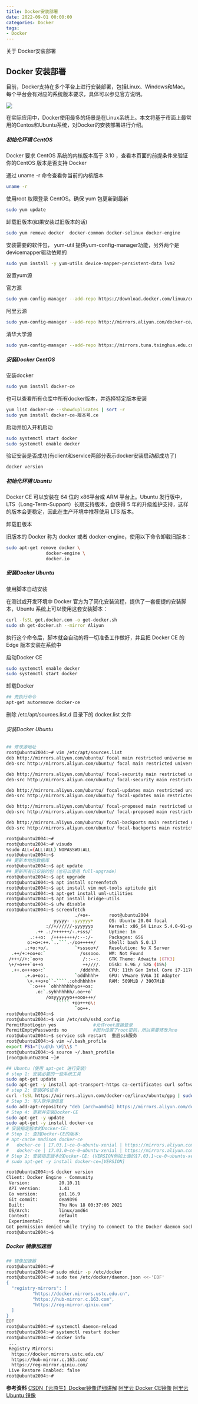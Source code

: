 ```yaml
---
title: Docker安装部署
date: 2022-09-01 00:00:00
categories: Docker
tags:
- Docker
---
```

关于 Docker安装部署
<!-- more -->

## Docker 安装部署
目前，Docker支持在多个平台上进行安装部署，包括Linux、Windows和Mac。每个平台会有对应的系统版本要求，具体可以参见官方说明。

<img src="https://img.darklorder.com/img/202305121626702.png"/>

在实际应用中，Docker使用最多的场景是在Linux系统上。本文将基于市面上最常用的Centos和Ubuntu系统，对Docker的安装部署进行介绍。

##### 初始化环境 CentOS

Docker 要求 CentOS 系统的内核版本高于 3.10 ，查看本页面的前提条件来验证你的CentOS 版本是否支持 Docker

通过 uname -r 命令查看你当前的内核版本
~~~bash
uname -r
~~~

使用root 权限登录 CentOS。确保 yum 包更新到最新
~~~bash
sudo yum update
~~~

卸载旧版本(如果安装过旧版本的话)

```bash
sudo yum remove docker  docker-common docker-selinux docker-engine
```

安装需要的软件包， yum-util 提供yum-config-manager功能，另外两个是devicemapper驱动依赖的

```bash
sudo yum install -y yum-utils device-mapper-persistent-data lvm2
```

设置yum源

官方源

```bash
sudo yum-config-manager --add-repo https://download.docker.com/linux/centos/docker-ce.repo
```

阿里云源

```bash
sudo yum-config-manager --add-repo http://mirrors.aliyun.com/docker-ce/linux/centos/docker-ce.repo
```

清华大学源

```bash
sudo yum-config-manager --add-repo https://mirrors.tuna.tsinghua.edu.cn/docker-ce/linux/centos/docker-ce.repo
```

##### 安装Docker CentOS

安装docker

```bash
sudo yum install docker-ce
```

也可以查看所有仓库中所有docker版本，并选择特定版本安装

```bash
yum list docker-ce --showduplicates | sort -r
sudo yum install docker-ce-版本号.ce
```

启动并加入开机启动

```bash
sudo systemctl start docker
sudo systemctl enable docker
```

验证安装是否成功(有client和service两部分表示docker安装启动都成功了)

```bash
docker version
```



##### 初始化环境 Ubuntu

Docker CE 可以安装在 64 位的 x86平台或 ARM 平台上。Ubuntu 发行版中，LTS（Long-Term-Support）长期支持版本，会获得 5 年的升级维护支持，这样的版本会更稳定，因此在生产环境中推荐使用 LTS 版本。



卸载旧版本

旧版本的 Docker 称为 docker 或者 docker-engine，使用以下命令卸载旧版本：

```bash
sudo apt-get remove docker \
               docker-engine \
               docker.io
```

##### 安装Docker Ubuntu

使用脚本自动安装

在测试或开发环境中 Docker 官方为了简化安装流程，提供了一套便捷的安装脚本，Ubuntu 系统上可以使用这套安装脚本：

```bash
curl -fsSL get.docker.com -o get-docker.sh
sudo sh get-docker.sh --mirror Aliyun
```

执行这个命令后，脚本就会自动的将一切准备工作做好，并且把 Docker CE 的 Edge 版本安装在系统中

启动Docker CE

```bash
sudo systemctl enable docker
sudo systemctl start docker
```

卸载Docker

```bash
## 先执行命令
apt-get autoremove docker-ce
```

删除 /etc/apt/sources.list.d 目录下的 docker.list 文件



###### 安装Docker Ubuntu

~~~bash
## 修改源地址
root@ubuntu2004:~# vim /etc/apt/sources.list
deb http://mirrors.aliyun.com/ubuntu/ focal main restricted universe multiverse
deb-src http://mirrors.aliyun.com/ubuntu/ focal main restricted universe multiverse

deb http://mirrors.aliyun.com/ubuntu/ focal-security main restricted universe multiverse
deb-src http://mirrors.aliyun.com/ubuntu/ focal-security main restricted universe multiverse

deb http://mirrors.aliyun.com/ubuntu/ focal-updates main restricted universe multiverse
deb-src http://mirrors.aliyun.com/ubuntu/ focal-updates main restricted universe multiverse

deb http://mirrors.aliyun.com/ubuntu/ focal-proposed main restricted universe multiverse
deb-src http://mirrors.aliyun.com/ubuntu/ focal-proposed main restricted universe multiverse

deb http://mirrors.aliyun.com/ubuntu/ focal-backports main restricted universe multiverse
deb-src http://mirrors.aliyun.com/ubuntu/ focal-backports main restricted universe multiverse

root@ubuntu2004:~#
root@ubuntu2004:~# visudo
%sudo ALL=(ALL:ALL) NOPASSWD:ALL
root@ubuntu2004:~$ 
## 更新本地包数据库
root@ubuntu2004:~$ apt update
## 更新所有已安装的包（也可以使用 full-upgrade）
root@ubuntu2004:~$ apt upgrade
root@ubuntu2004:~$ apt install screenfetch
root@ubuntu2004:~$ apt install vim net-tools aptitude git
root@ubuntu2004:~$ apt-get install uml-utilities
root@ubuntu2004:~$ apt install bridge-utils
root@ubuntu2004:~$ ufw disable 
root@ubuntu2004:~$ screenfetch
                          ./+o+-       root@ubuntu2004
                  yyyyy- -yyyyyy+      OS: Ubuntu 20.04 focal
               ://+//////-yyyyyyo      Kernel: x86_64 Linux 5.4.0-91-generic
           .++ .:/++++++/-.+sss/`      Uptime: 1m
         .:++o:  /++++++++/:--:/-      Packages: 656
        o:+o+:++.`..```.-/oo+++++/     Shell: bash 5.0.17
       .:+o:+o/.          `+sssoo+/    Resolution: No X Server
  .++/+:+oo+o:`             /sssooo.   WM: Not Found
 /+++//+:`oo+o               /::--:.   GTK Theme: Adwaita [GTK3]
 \+/+o+++`o++o               ++////.   Disk: 6.9G / 52G (15%)
  .++.o+++oo+:`             /dddhhh.   CPU: 11th Gen Intel Core i7-11700K @ 4x 3.6GHz
       .+.o+oo:.          `oddhhhh+    GPU: VMware SVGA II Adapter
        \+.++o+o``-````.:ohdhhhhh+     RAM: 509MiB / 3907MiB
         `:o+++ `ohhhhhhhhyo++os:     
           .o:`.syhhhhhhh/.oo++o`     
               /osyyyyyyo++ooo+++/    
                   ````` +oo+++o\:    
                          `oo++.      
root@ubuntu2004:~$ 
root@ubuntu2004:~$ vim /etc/ssh/sshd_config
PermitRootLogin yes              #允许root直接登录
PermitEmptyPasswords no          #因为设置了root密码，所以需要修改为no
root@ubuntu2004:~$ service ssh restart  重启ssh服务
root@ubuntu2004:~$ vim ~/.bash_profile
export PS1="[\u@\h \W]\\$ "
root@ubuntu2004:~$ source ~/.bash_profile
[root@ubuntu2004 ~]# 
~~~

~~~bash
## Ubuntu（使用 apt-get 进行安装）
# step 1: 安装必要的一些系统工具
sudo apt-get update
sudo apt-get -y install apt-transport-https ca-certificates curl software-properties-common
# step 2: 安装GPG证书
curl -fsSL https://mirrors.aliyun.com/docker-ce/linux/ubuntu/gpg | sudo apt-key add -
# Step 3: 写入软件源信息
sudo add-apt-repository "deb [arch=amd64] https://mirrors.aliyun.com/docker-ce/linux/ubuntu $(lsb_release -cs) stable"
# Step 4: 更新并安装Docker-CE
sudo apt-get -y update
sudo apt-get -y install docker-ce
# 安装指定版本的Docker-CE:
# Step 1: 查找Docker-CE的版本:
# apt-cache madison docker-ce
#   docker-ce | 17.03.1~ce-0~ubuntu-xenial | https://mirrors.aliyun.com/docker-ce/linux/ubuntu xenial/stable amd64 Packages
#   docker-ce | 17.03.0~ce-0~ubuntu-xenial | https://mirrors.aliyun.com/docker-ce/linux/ubuntu xenial/stable amd64 Packages
# Step 2: 安装指定版本的Docker-CE: (VERSION例如上面的17.03.1~ce-0~ubuntu-xenial)
# sudo apt-get -y install docker-ce=[VERSION]
~~~

~~~bash
root@ubuntu2004:~$ docker version
Client: Docker Engine - Community
 Version:           20.10.11
 API version:       1.41
 Go version:        go1.16.9
 Git commit:        dea9396
 Built:             Thu Nov 18 00:37:06 2021
 OS/Arch:           linux/amd64
 Context:           default
 Experimental:      true
Got permission denied while trying to connect to the Docker daemon socket at unix:///var/run/docker.sock: Get "http://%2Fvar%2Frun%2Fdocker.sock/v1.24/version": dial unix /var/run/docker.sock: connect: permission denied
root@ubuntu2004:~$ 
~~~

##### Docker 镜像加速器

~~~bash
## 镜像加速器
root@ubuntu2004:~# 
root@ubuntu2004:~# sudo mkdir -p /etc/docker
root@ubuntu2004:~# sudo tee /etc/docker/daemon.json <<-'EOF'
{
  "registry-mirrors": [
          "https://docker.mirrors.ustc.edu.cn",
          "https://hub-mirror.c.163.com",
          "https://reg-mirror.qiniu.com"
  ]
}
EOF
root@ubuntu2004:~# systemctl daemon-reload
root@ubuntu2004:~# systemctl restart docker
root@ubuntu2004:~# docker info
 ...
 Registry Mirrors:
  https://docker.mirrors.ustc.edu.cn/
  https://hub-mirror.c.163.com/
  https://reg-mirror.qiniu.com/
 Live Restore Enabled: false
root@ubuntu2004:~# 
~~~



**参考资料**
[CSDN【云原生】Docker镜像详细讲解](https://micromaple.blog.csdn.net/article/details/125727576)
[阿里云 Docker CE镜像](https://developer.aliyun.com/mirror/docker-ce)
[阿里云 Ubuntu 镜像](https://developer.aliyun.com/mirror/ubuntu)

